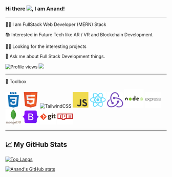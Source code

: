 ### Hi there <img src="https://raw.githubusercontent.com/MartinHeinz/MartinHeinz/master/wave.gif" width="30px">, I am Anand!

---
 🐱‍🏍 I am FullStack Web Developer (MERN) Stack 

 📚 Interested in Future Tech like AR / VR and Blockchain Development

 🐱‍👤 Looking for the interesting projects

 💬 Ask me about Full Stack Development things.

![Profile views](https://gpvc.arturio.dev/anandD17)  <img src="https://img.shields.io/github/followers/anandD17?label=Follow" style=" float:left, margin-right:10px" />

---

🧰 Toolbox

<img src="https://github.com/devicons/devicon/blob/master/icons/css3/css3-plain-wordmark.svg" alt="CSS" width="50" height="50"/>   <img src="https://github.com/devicons/devicon/blob/master/icons/html5/html5-original.svg" alt="HTML" width="50" height="50"/>   <img src="https://cdn.worldvectorlogo.com/logos/tailwindcss.svg" alt="TailwindCSS" width="50" height="50"/>   <img src="https://github.com/devicons/devicon/blob/master/icons/javascript/javascript-original.svg" alt="JavaScript" width="50" height="50"/>    <img src="https://github.com/devicons/devicon/blob/master/icons/react/react-original.svg" alt="React" width="50" height="50"/>   <img src="https://github.com/devicons/devicon/blob/master/icons/redux/redux-original.svg" alt="Redux" width="50" height="50"/>   <img src="https://github.com/devicons/devicon/blob/master/icons/nodejs/nodejs-original-wordmark.svg" alt="NodeJS" width="60" height="60"/>   <img src="https://github.com/devicons/devicon/blob/master/icons/express/express-original-wordmark.svg" alt="ExpressJS" width="50" height="50"/>    <img src="https://github.com/devicons/devicon/blob/master/icons/mongodb/mongodb-original-wordmark.svg" alt="MongoDB" width="50" height="50"/>    <img src="https://github.com/devicons/devicon/blob/master/icons/bootstrap/bootstrap-original.svg" alt="Boostrap" width="50" height="50"/>   <img src="https://github.com/devicons/devicon/blob/master/icons/git/git-original-wordmark.svg" alt="Git" width="50" height="50"/>   <img src="https://github.com/devicons/devicon/blob/master/icons/npm/npm-original-wordmark.svg" alt="npm" width="50" height="50"/>



---

## &#x1f4c8; My GitHub Stats

[![Top Langs](https://github-readme-stats.vercel.app/api/top-langs/?username=anandd17&&theme=radical&&include_all_commits=true)](https://github.com/anandd17/github-readme-stats)

[![Anand's GitHub stats](https://github-readme-stats.vercel.app/api?username=anandd17&count_private=true&show_icons=true&theme=radical&include_all_commits=true)](https://github.com/anandd17/github-readme-stats)


<!--
**AnandD17/AnandD17** is a ✨ _special_ ✨ repository because its `README.md` (this file) appears on your GitHub profile.
Here are some ideas to get you started:
- 🔭 I’m currently working on ...
- 🌱 I’m currently learning ...
- 👯 I’m looking to collaborate on ...
- 🤔 I’m looking for help with ...
- 💬 Ask me about ...
- 📫 How to reach me: ...
- 😄 Pronouns: ...
- ⚡ Fun fact: ...
-->
